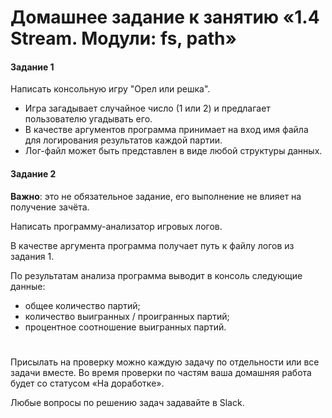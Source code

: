 # Домашнее задание к занятию «1.4 Stream. Модули: fs, path»

#### Задание 1
Написать консольную игру "Орел или решка".

* Игра загадывает случайное число (1 или 2) и предлагает пользователю угадывать его.
* В качестве аргументов программа принимает на вход имя файла для логирования результатов каждой партии. 
* Лог-файл может быть представлен в виде любой структуры данных. 


#### Задание 2

**Важно**: это не обязательное задание, его выполнение не влияет на получение зачёта.



Написать программу-анализатор игровых логов.

В качестве аргумента программа получает путь к файлу логов из задания 1. 

По результатам анализа программа выводит в консоль следующие данные: 
* общее количество партий; 
* количество выигранных / проигранных партий;
* процентное соотношение выигранных партий.


#
Присылать на проверку можно каждую задачу по отдельности или все задачи вместе. 
Во время проверки по частям ваша домашняя работа будет со статусом «На доработке».

Любые вопросы по решению задач задавайте в Slack.
